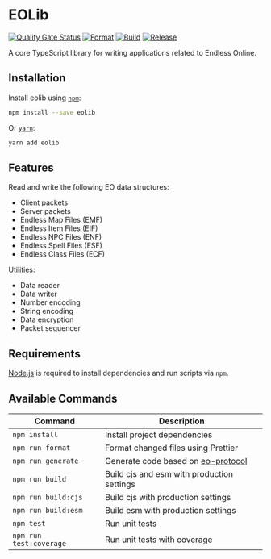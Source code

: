 # EOLib

[![Quality Gate Status](https://sonarcloud.io/api/project_badges/measure?project=Cirras_eolib-ts&metric=alert_status)](https://sonarcloud.io/summary/new_code?id=Cirras_eolib-ts)
[![Format](https://github.com/Cirras/eolib-ts/actions/workflows/format.yml/badge.svg?event=push)](https://github.com/Cirras/eolib-ts/actions/workflows/format.yml)
[![Build](https://github.com/Cirras/eolib-ts/actions/workflows/build.yml/badge.svg?event=push)](https://github.com/Cirras/eolib-ts/actions/workflows/build.yml)
[![Release](https://github.com/Cirras/eolib-ts/actions/workflows/release.yml/badge.svg)](https://github.com/Cirras/eolib-ts/actions/workflows/release.yml)

A core TypeScript library for writing applications related to Endless Online.

## Installation

Install eolib using [`npm`](https://www.npmjs.com/package/eolib):

```bash
npm install --save eolib
```

Or [`yarn`](https://yarnpkg.com/en/package/eolib):

```bash
yarn add eolib
```

## Features

Read and write the following EO data structures:

- Client packets
- Server packets
- Endless Map Files (EMF)
- Endless Item Files (EIF)
- Endless NPC Files (ENF)
- Endless Spell Files (ESF)
- Endless Class Files (ECF)

Utilities:

- Data reader
- Data writer
- Number encoding
- String encoding
- Data encryption
- Packet sequencer

## Requirements

[Node.js](https://nodejs.org) is required to install dependencies and run scripts via `npm`.

## Available Commands

| Command                 | Description                                                                 |
| ----------------------- | --------------------------------------------------------------------------- |
| `npm install`           | Install project dependencies                                                |
| `npm run format`        | Format changed files using Prettier                                         |
| `npm run generate`      | Generate code based on [eo-protocol](https://github.com/Cirras/eo-protocol) |
| `npm run build`         | Build cjs and esm with production settings                                  |
| `npm run build:cjs`     | Build cjs with production settings                                          |
| `npm run build:esm`     | Build esm with production settings                                          |
| `npm test`              | Run unit tests                                                              |
| `npm run test:coverage` | Run unit tests with coverage                                                |
